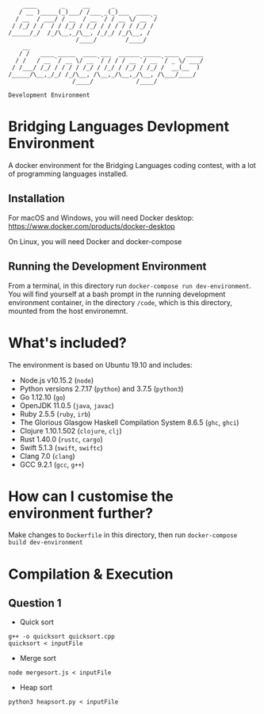 ```
    ____       _     __      _
   / __ )_____(_)___/ /___ _(_)___  ____ _
  / __  / ___/ / __  / __ `/ / __ \/ __ `/
 / /_/ / /  / / /_/ / /_/ / / / / / /_/ /
/_____/_/  /_/\__,_/\__, /_/_/ /_/\__, /
                   /____/        /____/
    __
   / /   ____ _____  ____ ___  ______ _____ ____  _____
  / /   / __ `/ __ \/ __ `/ / / / __ `/ __ `/ _ \/ ___/
 / /___/ /_/ / / / / /_/ / /_/ / /_/ / /_/ /  __(__  )
/_____/\__,_/_/ /_/\__, /\__,_/\__,_/\__, /\___/____/
                  /____/            /____/

Development Environment
```

# Bridging Languages Devlopment Environment

A docker environment for the Bridging Languages coding contest, with a lot of programming languages installed.

## Installation

For macOS and Windows, you will need Docker desktop: https://www.docker.com/products/docker-desktop

On Linux, you will need Docker and docker-compose

## Running the Development Environment

From a terminal, in this directory run `docker-compose run dev-environment`. You will find yourself at a bash prompt in the running development environment container, in the directory `/code`, which is this directory, mounted from the host environemnt.

# What's included?

The environment is based on Ubuntu 19.10 and includes:
- Node.js v10.15.2 (`node`)
- Python versions 2.7.17 (`python`) and 3.7.5 (`python3`)
- Go 1.12.10 (`go`)
- OpenJDK 11.0.5 (`java`, `javac`)
- Ruby 2.5.5 (`ruby`, `irb`)
- The Glorious Glasgow Haskell Compilation System 8.6.5 (`ghc`, `ghci`)
- Clojure 1.10.1.502 (`clojure`, `clj`)
- Rust 1.40.0 (`rustc`, `cargo`)
- Swift 5.1.3 (`swift`, `swiftc`)
- Clang 7.0 (`clang`)
- GCC 9.2.1 (`gcc`, `g++`)

# How can I customise the environment further?

Make changes to `Dockerfile` in this directory, then run `docker-compose build dev-environment`

# Compilation & Execution

## Question 1

- Quick sort
```
g++ -o quicksort quicksort.cpp
quicksort < inputFile
```

- Merge sort
```
node mergesort.js < inputFile
```

- Heap sort
```
python3 heapsort.py < inputFile
```
